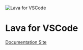 ![Lava for VSCode](https://raw.githubusercontent.com/garrettjohnson/vscode-lava-syntax/docs/src/images/github-banner.jpg)

# Lava for VSCode

[Documentation Site](https://lavadocs.garrett.io)
